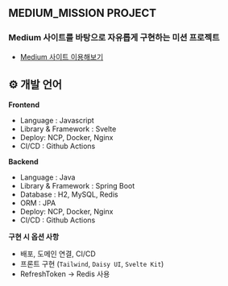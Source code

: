 ## MEDIUM_MISSION PROJECT

### Medium 사이트를 바탕으로 자유롭게 구현하는 미션 프로젝트
- [Medium 사이트 이용해보기](https://medium.bbgk.me/)

## ⚙ 개발 언어
**Frontend**

- Language : Javascript
- Library & Framework : Svelte
- Deploy: NCP, Docker, Nginx
- CI/CD : Github Actions

**Backend**

- Language : Java
- Library & Framework : Spring Boot
- Database : H2, MySQL, Redis
- ORM : JPA
- Deploy: NCP, Docker, Nginx
- CI/CD : Github Actions

**구현 시 옵션 사항**
- 배포, 도메인 연결, CI/CD
- 프론트 구현 (`Tailwind`, `Daisy UI`, `Svelte Kit`)
- RefreshToken -> Redis 사용
